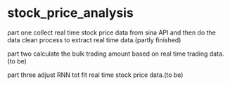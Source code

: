 # stock_price_analysis

part one collect real time stock price data from sina API and then do the data clean process to extract real time data.(partly finished)

part two calculate the bulk trading amount based on real time trading data.(to be)

part three adjust RNN tot fit real time stock price data.(to be)



